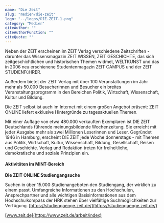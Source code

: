 ```yaml
---
name: "Die Zeit"
slug: "medien/die-zeit"
logo: "../logos/DIE-ZEIT-1.png"
category: "Medien"
citeAuthor: ""
citeAuthorFunction: ""
citeQuote: ""
---
```


Neben der ZEIT erscheinen im ZEIT Verlag verschiedene Zeitschriften - darunter das Wissensmagazin ZEIT WISSEN, ZEIT GESCHICHTE, das sich zeitgeschichtlichen und historischen Themen widmet, WELTKUNST und das in 2006 neu erschienene Studentenmagazin ZEIT CAMPUS und der ZEIT STUDIENFüHRER.

Außerdem bietet der ZEIT Verlag mit über 100 Veranstaltungen im Jahr mehr als 50.000 Besucherinnen und Besucher ein breites Veranstaltungsprogramm in den Bereichen Politik, Wirtschaft, Wissenschaft, Kultur und Bildung.

Die ZEIT selbst ist auch im Internet mit einem großen Angebot präsent: ZEIT ONLINE liefert exklusive Hintergründe zu tagesaktuellen Themen.

Mit einer Auflage von etwa 480.000 verkauften Exemplaren ist DIE ZEIT Deutschlands führende meinungsbildende Wochenzeitung. Sie erreicht mit jeder Ausgabe mehr als zwei Millionen Leserinnen und Leser. Gegründet 1946 in Hamburg, erscheint DIE ZEIT jede Woche donnerstags - mit Themen aus Politik, Wirtschaft, Kultur, Wissenschaft, Bildung, Gesellschaft, Reisen und Geschichte. Verlag und Redaktion treten für freiheitliche, demokratische und soziale Prinzipien ein.

#### Aktivitäten im MINT-Bereich

**Die ZEIT ONLINE Studiengangsuche**

Suchen in über 15.000 Studienangeboten den Studiengang, der wirklich zu einem passt. Umfangreiche Informationen zu den Hochschulen, Ansprechpartner und alle wichtigen Basisinformationen aus dem Hochschulkompass der HRK stehen über vielfältige Suchmöglichkeiten zur Verfügung. [https://studiengaenge.zeit.de/](https://studiengaenge.zeit.de/)

[www.zeit.de](https://www.zeit.de/arbeit/index)
